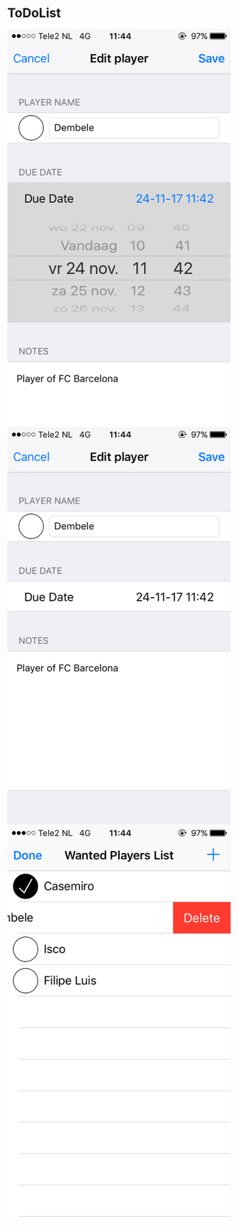# ToDoList

![alt text](https://github.com/robdekker/ToDoList/blob/master/screenshot1.PNG)
![alt text](https://github.com/robdekker/ToDoList/blob/master/screenshot2.PNG)
![alt text](https://github.com/robdekker/ToDoList/blob/master/screenshot3.PNG)
